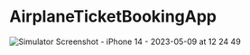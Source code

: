 # AirplaneTicketBookingApp

![Simulator Screenshot - iPhone 14 - 2023-05-09 at 12 24 49](https://github.com/Hanh-hub/AirplaneTicketBookingApp/assets/57729860/352696e7-79ef-4204-b24b-301af491a919)
